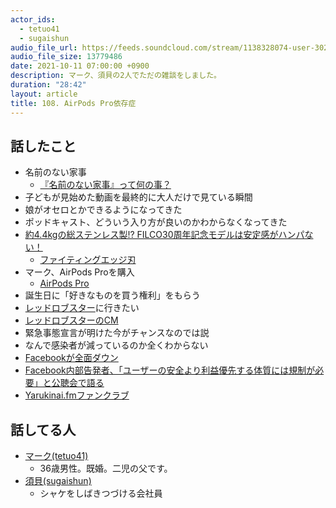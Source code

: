 ```yaml
---
actor_ids:
  - tetuo41
  - sugaishun
audio_file_url: https://feeds.soundcloud.com/stream/1138328074-user-302747142-yarukinai-108-2021-10-11.mp3
audio_file_size: 13779486
date: 2021-10-11 07:00:00 +0900
description: マーク、須貝の2人でただの雑談をしました。
duration: "28:42"
layout: article
title: 108. AirPods Pro依存症
---
```


## 話したこと
- 名前のない家事
  - [『名前のない家事』って何の事？](https://www.universalhome.co.jp/iebana/lifestyle/1009.html)
- 子どもが見始めた動画を最終的に大人だけで見ている瞬間
- 娘がオセロとかできるようになってきた
- ポッドキャスト、どういう入り方が良いのかわからなくなってきた
- [約4.4kgの総ステンレス製!? FILCO30周年記念モデルは安定感がハンパない！](https://www.goodspress.jp/news/403209/)
  - [ファイティングエッジ刃](https://hori.jp/products/p4/fe4/)
- マーク、AirPods Proを購入
  - [AirPods Pro](https://www.apple.com/jp/airpods-pro/)
- 誕生日に「好きなものを買う権利」をもらう
- [レッドロブスター](http://www.redlobster.jp/)に行きたい
- [レッドロブスターのCM](https://www.youtube.com/watch?v=Z2r0Oz90lqY)
- 緊急事態宣言が明けた今がチャンスなのでは説
- なんで感染者が減っているのか全くわからない
- [Facebookが全面ダウン](https://www.publickey1.jp/blog/21/facebook105bgp.html)
- [Facebook内部告発者、「ユーザーの安全より利益優先する体質には規制が必要」と公聴会で語る](https://www.itmedia.co.jp/news/articles/2110/06/news075.html)
- [Yarukinai.fmファンクラブ](https://note.com/tetuo41/circle)

## 話してる人
- [マーク(tetuo41)](https://twitter.com/tetuo41)
  - 36歳男性。既婚。二児の父です。
- [須貝(sugaishun)](https://twitter.com/sugaishun)
  - シャケをしばきつづける会社員
